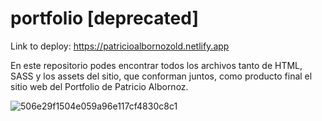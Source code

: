 # portfolio [deprecated]
Link to deploy: https://patricioalbornozold.netlify.app

En este repositorio podes encontrar todos los archivos tanto de HTML, SASS y los assets del sitio, que conforman juntos, como producto final el sitio web del Portfolio de Patricio Albornoz. 

![506e29f1504e059a96e117cf4830c8c1](https://user-images.githubusercontent.com/83987715/199248672-33f77843-bc2b-4ff1-8c10-7854e57df06d.png)
